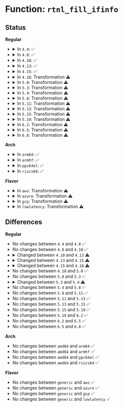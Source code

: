 # Function: <code>rtnl_fill_ifinfo</code>

## Status
<b>Regular</b>
<ul>
<li>
<details>
<summary>In <code>4.4</code>: ✅</summary>

```c
int rtnl_fill_ifinfo(struct sk_buff *skb, struct net_device *dev, int type, u32 pid, u32 seq, u32 change, unsigned int flags, u32 ext_filter_mask);
```

**Collision:** Unique Static

**Inline:** No

**Transformation:** False

**Instances:**

```
In net/core/rtnetlink.c (ffffffff8172e050)
Location: net/core/rtnetlink.c:1191
Inline: False
Direct callers:
  - net/core/rtnetlink.c:rtnl_dump_ifinfo
  - net/core/rtnetlink.c:rtnl_getlink
  - net/core/rtnetlink.c:rtmsg_ifinfo_build_skb
```
**Symbols:**

```
ffffffff8172e050-ffffffff8172ef6c: rtnl_fill_ifinfo (STB_LOCAL)
```
</details>
</li>
<li>
<details>
<summary>In <code>4.8</code>: ✅</summary>

```c
int rtnl_fill_ifinfo(struct sk_buff *skb, struct net_device *dev, int type, u32 pid, u32 seq, u32 change, unsigned int flags, u32 ext_filter_mask);
```

**Collision:** Unique Static

**Inline:** No

**Transformation:** False

**Instances:**

```
In net/core/rtnetlink.c (ffffffff81797920)
Location: net/core/rtnetlink.c:1252
Inline: False
Direct callers:
  - net/core/rtnetlink.c:rtmsg_ifinfo_build_skb
  - net/core/rtnetlink.c:rtnl_getlink
  - net/core/rtnetlink.c:rtnl_dump_ifinfo
```
**Symbols:**

```
ffffffff81797920-ffffffff817989be: rtnl_fill_ifinfo (STB_LOCAL)
```
</details>
</li>
<li>
<details>
<summary>In <code>4.10</code>: ✅</summary>

```c
int rtnl_fill_ifinfo(struct sk_buff *skb, struct net_device *dev, int type, u32 pid, u32 seq, u32 change, unsigned int flags, u32 ext_filter_mask);
```

**Collision:** Unique Static

**Inline:** No

**Transformation:** False

**Instances:**

```
In net/core/rtnetlink.c (ffffffff817c56a0)
Location: net/core/rtnetlink.c:1282
Inline: False
Direct callers:
  - net/core/rtnetlink.c:rtmsg_ifinfo_build_skb
  - net/core/rtnetlink.c:rtnl_getlink
  - net/core/rtnetlink.c:rtnl_dump_ifinfo
```
**Symbols:**

```
ffffffff817c56a0-ffffffff817c6742: rtnl_fill_ifinfo (STB_LOCAL)
```
</details>
</li>
<li>
<details>
<summary>In <code>4.13</code>: ✅</summary>

```c
int rtnl_fill_ifinfo(struct sk_buff *skb, struct net_device *dev, int type, u32 pid, u32 seq, u32 change, unsigned int flags, u32 ext_filter_mask, u32 event);
```

**Collision:** Unique Static

**Inline:** No

**Transformation:** False

**Instances:**

```
In net/core/rtnetlink.c (ffffffff817e4050)
Location: net/core/rtnetlink.c:1333
Inline: False
Direct callers:
  - net/core/rtnetlink.c:rtmsg_ifinfo_build_skb
  - net/core/rtnetlink.c:rtnl_getlink
  - net/core/rtnetlink.c:rtnl_dump_ifinfo
```
**Symbols:**

```
ffffffff817e4050-ffffffff817e50a2: rtnl_fill_ifinfo (STB_LOCAL)
```
</details>
</li>
<li>
<details>
<summary>In <code>4.15</code>: ✅</summary>

```c
int rtnl_fill_ifinfo(struct sk_buff *skb, struct net_device *dev, struct net *src_net, int type, u32 pid, u32 seq, u32 change, unsigned int flags, u32 ext_filter_mask, u32 event, int *new_nsid, int tgt_netnsid);
```

**Collision:** Unique Static

**Inline:** No

**Transformation:** False

**Instances:**

```
In net/core/rtnetlink.c (ffffffff8185f0f0)
Location: net/core/rtnetlink.c:1432
Inline: False
Direct callers:
  - net/core/rtnetlink.c:rtmsg_ifinfo_build_skb
  - net/core/rtnetlink.c:rtnl_getlink
  - net/core/rtnetlink.c:rtnl_dump_ifinfo
```
**Symbols:**

```
ffffffff8185f0f0-ffffffff8185ffe7: rtnl_fill_ifinfo (STB_LOCAL)
```
</details>
</li>
<li>
<details>
<summary>In <code>4.18</code>: Transformation ⚠️</summary>

```c
int rtnl_fill_ifinfo(struct sk_buff *skb, struct net_device *dev, struct net *src_net, int type, u32 pid, u32 seq, u32 change, unsigned int flags, u32 ext_filter_mask, u32 event, int *new_nsid, int new_ifindex, int tgt_netnsid);
```

**Collision:** Unique Static

**Inline:** No

**Transformation:** True

**Instances:**

```
In net/core/rtnetlink.c (0)
Location: net/core/rtnetlink.c:1532
Inline: False
Direct callers:
  - net/core/rtnetlink.c:rtmsg_ifinfo_build_skb
  - net/core/rtnetlink.c:rtnl_getlink
  - net/core/rtnetlink.c:rtnl_dump_ifinfo
```
**Symbols:**

```
ffffffff818ab250-ffffffff818ac102: rtnl_fill_ifinfo (STB_LOCAL)
ffffffff818ad5aa-ffffffff818ad5c2: rtnl_fill_ifinfo.cold.45 (STB_LOCAL)
```
</details>
</li>
<li>
<details>
<summary>In <code>5.0</code>: Transformation ⚠️</summary>

```c
int rtnl_fill_ifinfo(struct sk_buff *skb, struct net_device *dev, struct net *src_net, int type, u32 pid, u32 seq, u32 change, unsigned int flags, u32 ext_filter_mask, u32 event, int *new_nsid, int new_ifindex, int tgt_netnsid);
```

**Collision:** Unique Static

**Inline:** No

**Transformation:** True

**Instances:**

```
In net/core/rtnetlink.c (0)
Location: net/core/rtnetlink.c:1584
Inline: False
Direct callers:
  - net/core/rtnetlink.c:rtmsg_ifinfo_build_skb
  - net/core/rtnetlink.c:rtnl_getlink
  - net/core/rtnetlink.c:rtnl_dump_ifinfo
```
**Symbols:**

```
ffffffff818cece0-ffffffff818cfb64: rtnl_fill_ifinfo (STB_LOCAL)
ffffffff818d180a-ffffffff818d1822: rtnl_fill_ifinfo.cold.46 (STB_LOCAL)
```
</details>
</li>
<li>
<details>
<summary>In <code>5.3</code>: Transformation ⚠️</summary>

```c
int rtnl_fill_ifinfo(struct sk_buff *skb, struct net_device *dev, struct net *src_net, int type, u32 pid, u32 seq, u32 change, unsigned int flags, u32 ext_filter_mask, u32 event, int *new_nsid, int new_ifindex, int tgt_netnsid);
```

**Collision:** Unique Static

**Inline:** No

**Transformation:** True

**Instances:**

```
In net/core/rtnetlink.c (0)
Location: net/core/rtnetlink.c:1587
Inline: False
Direct callers:
  - net/core/rtnetlink.c:rtmsg_ifinfo_build_skb
  - net/core/rtnetlink.c:rtnl_getlink
  - net/core/rtnetlink.c:rtnl_dump_ifinfo
```
**Symbols:**

```
ffffffff8191ba90-ffffffff8191c90c: rtnl_fill_ifinfo (STB_LOCAL)
ffffffff8191e8ae-ffffffff8191e9c1: rtnl_fill_ifinfo.cold (STB_LOCAL)
```
</details>
</li>
<li>
<details>
<summary>In <code>5.4</code>: Transformation ⚠️</summary>

```c
int rtnl_fill_ifinfo(struct sk_buff *skb, struct net_device *dev, struct net *src_net, int type, u32 pid, u32 seq, u32 change, unsigned int flags, u32 ext_filter_mask, u32 event, int *new_nsid, int new_ifindex, int tgt_netnsid, gfp_t gfp);
```

**Collision:** Unique Static

**Inline:** No

**Transformation:** True

**Instances:**

```
In net/core/rtnetlink.c (0)
Location: net/core/rtnetlink.c:1587
Inline: False
Direct callers:
  - net/core/rtnetlink.c:rtmsg_ifinfo_build_skb
  - net/core/rtnetlink.c:rtnl_getlink
  - net/core/rtnetlink.c:rtnl_dump_ifinfo
```
**Symbols:**

```
ffffffff8194e0b0-ffffffff8194ef50: rtnl_fill_ifinfo (STB_LOCAL)
ffffffff81950d16-ffffffff81950d2e: rtnl_fill_ifinfo.cold (STB_LOCAL)
```
</details>
</li>
<li>
<details>
<summary>In <code>5.8</code>: Transformation ⚠️</summary>

```c
int rtnl_fill_ifinfo(struct sk_buff *skb, struct net_device *dev, struct net *src_net, int type, u32 pid, u32 seq, u32 change, unsigned int flags, u32 ext_filter_mask, u32 event, int *new_nsid, int new_ifindex, int tgt_netnsid, gfp_t gfp);
```

**Collision:** Unique Static

**Inline:** No

**Transformation:** True

**Instances:**

```
In net/core/rtnetlink.c (0)
Location: net/core/rtnetlink.c:1661
Inline: False
Direct callers:
  - net/core/rtnetlink.c:rtmsg_ifinfo_build_skb
  - net/core/rtnetlink.c:rtnl_getlink
  - net/core/rtnetlink.c:rtnl_dump_ifinfo
```
**Symbols:**

```
ffffffff81a1fc40-ffffffff81a2066f: rtnl_fill_ifinfo (STB_LOCAL)
ffffffff81a21bae-ffffffff81a21bc6: rtnl_fill_ifinfo.cold (STB_LOCAL)
```
</details>
</li>
<li>
<details>
<summary>In <code>5.11</code>: Transformation ⚠️</summary>

```c
int rtnl_fill_ifinfo(struct sk_buff *skb, struct net_device *dev, struct net *src_net, int type, u32 pid, u32 seq, u32 change, unsigned int flags, u32 ext_filter_mask, u32 event, int *new_nsid, int new_ifindex, int tgt_netnsid, gfp_t gfp);
```

**Collision:** Unique Static

**Inline:** No

**Transformation:** True

**Instances:**

```
In net/core/rtnetlink.c (0)
Location: net/core/rtnetlink.c:1701
Inline: False
Direct callers:
  - net/core/rtnetlink.c:rtmsg_ifinfo_build_skb
  - net/core/rtnetlink.c:rtnl_getlink
  - net/core/rtnetlink.c:rtnl_dump_ifinfo
```
**Symbols:**

```
ffffffff81a205a0-ffffffff81a210c7: rtnl_fill_ifinfo (STB_LOCAL)
ffffffff81c316eb-ffffffff81c31703: rtnl_fill_ifinfo.cold (STB_LOCAL)
```
</details>
</li>
<li>
<details>
<summary>In <code>5.13</code>: Transformation ⚠️</summary>

```c
int rtnl_fill_ifinfo(struct sk_buff *skb, struct net_device *dev, struct net *src_net, int type, u32 pid, u32 seq, u32 change, unsigned int flags, u32 ext_filter_mask, u32 event, int *new_nsid, int new_ifindex, int tgt_netnsid, gfp_t gfp);
```

**Collision:** Unique Static

**Inline:** No

**Transformation:** True

**Instances:**

```
In net/core/rtnetlink.c (0)
Location: net/core/rtnetlink.c:1703
Inline: False
Direct callers:
  - net/core/rtnetlink.c:rtmsg_ifinfo_build_skb
  - net/core/rtnetlink.c:rtnl_getlink
  - net/core/rtnetlink.c:rtnl_dump_ifinfo
```
**Symbols:**

```
ffffffff81a07670-ffffffff81a083d9: rtnl_fill_ifinfo (STB_LOCAL)
ffffffff81c239f4-ffffffff81c23a0c: rtnl_fill_ifinfo.cold (STB_LOCAL)
```
</details>
</li>
<li>
<details>
<summary>In <code>5.15</code>: Transformation ⚠️</summary>

```c
int rtnl_fill_ifinfo(struct sk_buff *skb, struct net_device *dev, struct net *src_net, int type, u32 pid, u32 seq, u32 change, unsigned int flags, u32 ext_filter_mask, u32 event, int *new_nsid, int new_ifindex, int tgt_netnsid, gfp_t gfp);
```

**Collision:** Unique Static

**Inline:** No

**Transformation:** True

**Instances:**

```
In net/core/rtnetlink.c (0)
Location: net/core/rtnetlink.c:1692
Inline: False
Direct callers:
  - net/core/rtnetlink.c:rtmsg_ifinfo_build_skb
  - net/core/rtnetlink.c:rtnl_getlink
  - net/core/rtnetlink.c:rtnl_dump_ifinfo
```
**Symbols:**

```
ffffffff81ab9ad0-ffffffff81aba8cf: rtnl_fill_ifinfo (STB_LOCAL)
ffffffff81d36ea2-ffffffff81d36eea: rtnl_fill_ifinfo.cold (STB_LOCAL)
```
</details>
</li>
<li>
<details>
<summary>In <code>5.19</code>: Transformation ⚠️</summary>

```c
int rtnl_fill_ifinfo(struct sk_buff *skb, struct net_device *dev, struct net *src_net, int type, u32 pid, u32 seq, u32 change, unsigned int flags, u32 ext_filter_mask, u32 event, int *new_nsid, int new_ifindex, int tgt_netnsid, gfp_t gfp);
```

**Collision:** Unique Static

**Inline:** No

**Transformation:** True

**Instances:**

```
In net/core/rtnetlink.c (0)
Location: net/core/rtnetlink.c:1732
Inline: False
Direct callers:
  - net/core/rtnetlink.c:rtmsg_ifinfo_build_skb
  - net/core/rtnetlink.c:rtnl_getlink
  - net/core/rtnetlink.c:rtnl_dump_ifinfo
```
**Symbols:**

```
ffffffff81c33fe0-ffffffff81c35095: rtnl_fill_ifinfo (STB_LOCAL)
ffffffff81f037fb-ffffffff81f03849: rtnl_fill_ifinfo.cold (STB_LOCAL)
```
</details>
</li>
<li>
<details>
<summary>In <code>6.2</code>: Transformation ⚠️</summary>

```c
int rtnl_fill_ifinfo(struct sk_buff *skb, struct net_device *dev, struct net *src_net, int type, u32 pid, u32 seq, u32 change, unsigned int flags, u32 ext_filter_mask, u32 event, int *new_nsid, int new_ifindex, int tgt_netnsid, gfp_t gfp);
```

**Collision:** Unique Static

**Inline:** No

**Transformation:** True

**Instances:**

```
In net/core/rtnetlink.c (0)
Location: net/core/rtnetlink.c:1767
Inline: False
Direct callers:
  - net/core/rtnetlink.c:rtmsg_ifinfo_build_skb
  - net/core/rtnetlink.c:rtnl_getlink
  - net/core/rtnetlink.c:rtnl_dump_ifinfo
```
**Symbols:**

```
ffffffff81de7460-ffffffff81de85cc: rtnl_fill_ifinfo (STB_LOCAL)
ffffffff820abf49-ffffffff820abf7f: rtnl_fill_ifinfo.cold (STB_LOCAL)
```
</details>
</li>
<li>
<details>
<summary>In <code>6.5</code>: Transformation ⚠️</summary>

```c
int rtnl_fill_ifinfo(struct sk_buff *skb, struct net_device *dev, struct net *src_net, int type, u32 pid, u32 seq, u32 change, unsigned int flags, u32 ext_filter_mask, u32 event, int *new_nsid, int new_ifindex, int tgt_netnsid, gfp_t gfp);
```

**Collision:** Unique Static

**Inline:** No

**Transformation:** True

**Instances:**

```
In net/core/rtnetlink.c (0)
Location: net/core/rtnetlink.c:1778
Inline: False
Direct callers:
  - net/core/rtnetlink.c:rtmsg_ifinfo_build_skb
  - net/core/rtnetlink.c:rtnl_getlink
  - net/core/rtnetlink.c:rtnl_dump_ifinfo
```
**Symbols:**

```
ffffffff81e58ea0-ffffffff81e59e08: rtnl_fill_ifinfo (STB_LOCAL)
ffffffff8212d6ae-ffffffff8212d6f0: rtnl_fill_ifinfo.cold (STB_LOCAL)
```
</details>
</li>
<li>
<details>
<summary>In <code>6.8</code>: Transformation ⚠️</summary>

```c
int rtnl_fill_ifinfo(struct sk_buff *skb, struct net_device *dev, struct net *src_net, int type, u32 pid, u32 seq, u32 change, unsigned int flags, u32 ext_filter_mask, u32 event, int *new_nsid, int new_ifindex, int tgt_netnsid, gfp_t gfp);
```

**Collision:** Unique Static

**Inline:** No

**Transformation:** True

**Instances:**

```
In net/core/rtnetlink.c (0)
Location: net/core/rtnetlink.c:1807
Inline: False
Direct callers:
  - net/core/rtnetlink.c:rtmsg_ifinfo_build_skb
  - net/core/rtnetlink.c:rtnl_getlink
  - net/core/rtnetlink.c:rtnl_dump_ifinfo
```
**Symbols:**

```
ffffffff81f181c0-ffffffff81f1919c: rtnl_fill_ifinfo (STB_LOCAL)
ffffffff8220f3fb-ffffffff8220f43d: rtnl_fill_ifinfo.cold (STB_LOCAL)
```
</details>
</li>
</ul>
<b>Arch</b>
<ul>
<li>
<details>
<summary>In <code>arm64</code>: ✅</summary>

```c
int rtnl_fill_ifinfo(struct sk_buff *skb, struct net_device *dev, struct net *src_net, int type, u32 pid, u32 seq, u32 change, unsigned int flags, u32 ext_filter_mask, u32 event, int *new_nsid, int new_ifindex, int tgt_netnsid, gfp_t gfp);
```

**Collision:** Unique Static

**Inline:** No

**Transformation:** False

**Instances:**

```
In net/core/rtnetlink.c (ffff800010bf0008)
Location: net/core/rtnetlink.c:1587
Inline: False
Direct callers:
  - net/core/rtnetlink.c:rtmsg_ifinfo_build_skb
  - net/core/rtnetlink.c:rtnl_getlink
  - net/core/rtnetlink.c:rtnl_dump_ifinfo
```
**Symbols:**

```
ffff800010bf0008-ffff800010bf0d5c: rtnl_fill_ifinfo (STB_LOCAL)
```
</details>
</li>
<li>
<details>
<summary>In <code>armhf</code>: ✅</summary>

```c
int rtnl_fill_ifinfo(struct sk_buff *skb, struct net_device *dev, struct net *src_net, int type, u32 pid, u32 seq, u32 change, unsigned int flags, u32 ext_filter_mask, u32 event, int *new_nsid, int new_ifindex, int tgt_netnsid, gfp_t gfp);
```

**Collision:** Unique Static

**Inline:** No

**Transformation:** False

**Instances:**

```
In net/core/rtnetlink.c (c0d0865c)
Location: net/core/rtnetlink.c:1587
Inline: False
Direct callers:
  - net/core/rtnetlink.c:rtmsg_ifinfo_build_skb
  - net/core/rtnetlink.c:rtnl_getlink
  - net/core/rtnetlink.c:rtnl_dump_ifinfo
```
**Symbols:**

```
c0d0865c-c0d094dc: rtnl_fill_ifinfo (STB_LOCAL)
```
</details>
</li>
<li>
<details>
<summary>In <code>ppc64el</code>: ✅</summary>

```c
int rtnl_fill_ifinfo(struct sk_buff *skb, struct net_device *dev, struct net *src_net, int type, u32 pid, u32 seq, u32 change, unsigned int flags, u32 ext_filter_mask, u32 event, int *new_nsid, int new_ifindex, int tgt_netnsid, gfp_t gfp);
```

**Collision:** Unique Static

**Inline:** No

**Transformation:** False

**Instances:**

```
In net/core/rtnetlink.c (c000000000cd4470)
Location: net/core/rtnetlink.c:1587
Inline: False
Direct callers:
  - net/core/rtnetlink.c:rtmsg_ifinfo_build_skb
  - net/core/rtnetlink.c:rtnl_getlink
  - net/core/rtnetlink.c:rtnl_dump_ifinfo
```
**Symbols:**

```
c000000000cd4470-c000000000cd5594: rtnl_fill_ifinfo (STB_LOCAL)
```
</details>
</li>
<li>
<details>
<summary>In <code>riscv64</code>: ✅</summary>

```c
int rtnl_fill_ifinfo(struct sk_buff *skb, struct net_device *dev, struct net *src_net, int type, u32 pid, u32 seq, u32 change, unsigned int flags, u32 ext_filter_mask, u32 event, int *new_nsid, int new_ifindex, int tgt_netnsid, gfp_t gfp);
```

**Collision:** Unique Static

**Inline:** No

**Transformation:** False

**Instances:**

```
In net/core/rtnetlink.c (ffffffe0007721de)
Location: net/core/rtnetlink.c:1587
Inline: False
Direct callers:
  - net/core/rtnetlink.c:rtmsg_ifinfo_build_skb
  - net/core/rtnetlink.c:rtnl_getlink
  - net/core/rtnetlink.c:rtnl_dump_ifinfo
```
**Symbols:**

```
ffffffe0007721de-ffffffe000772c6e: rtnl_fill_ifinfo (STB_LOCAL)
```
</details>
</li>
</ul>
<b>Flavor</b>
<ul>
<li>
<details>
<summary>In <code>aws</code>: Transformation ⚠️</summary>

```c
int rtnl_fill_ifinfo(struct sk_buff *skb, struct net_device *dev, struct net *src_net, int type, u32 pid, u32 seq, u32 change, unsigned int flags, u32 ext_filter_mask, u32 event, int *new_nsid, int new_ifindex, int tgt_netnsid, gfp_t gfp);
```

**Collision:** Unique Static

**Inline:** No

**Transformation:** True

**Instances:**

```
In net/core/rtnetlink.c (0)
Location: net/core/rtnetlink.c:1587
Inline: False
Direct callers:
  - net/core/rtnetlink.c:rtmsg_ifinfo_build_skb
  - net/core/rtnetlink.c:rtnl_getlink
  - net/core/rtnetlink.c:rtnl_dump_ifinfo
```
**Symbols:**

```
ffffffff818ee080-ffffffff818eef20: rtnl_fill_ifinfo (STB_LOCAL)
ffffffff818f0ce6-ffffffff818f0cfe: rtnl_fill_ifinfo.cold (STB_LOCAL)
```
</details>
</li>
<li>
<details>
<summary>In <code>azure</code>: Transformation ⚠️</summary>

```c
int rtnl_fill_ifinfo(struct sk_buff *skb, struct net_device *dev, struct net *src_net, int type, u32 pid, u32 seq, u32 change, unsigned int flags, u32 ext_filter_mask, u32 event, int *new_nsid, int new_ifindex, int tgt_netnsid, gfp_t gfp);
```

**Collision:** Unique Static

**Inline:** No

**Transformation:** True

**Instances:**

```
In net/core/rtnetlink.c (0)
Location: net/core/rtnetlink.c:1587
Inline: False
Direct callers:
  - net/core/rtnetlink.c:rtmsg_ifinfo_build_skb
  - net/core/rtnetlink.c:rtnl_getlink
  - net/core/rtnetlink.c:rtnl_dump_ifinfo
```
**Symbols:**

```
ffffffff818a7ec0-ffffffff818a8d60: rtnl_fill_ifinfo (STB_LOCAL)
ffffffff818aab26-ffffffff818aab3e: rtnl_fill_ifinfo.cold (STB_LOCAL)
```
</details>
</li>
<li>
<details>
<summary>In <code>gcp</code>: Transformation ⚠️</summary>

```c
int rtnl_fill_ifinfo(struct sk_buff *skb, struct net_device *dev, struct net *src_net, int type, u32 pid, u32 seq, u32 change, unsigned int flags, u32 ext_filter_mask, u32 event, int *new_nsid, int new_ifindex, int tgt_netnsid, gfp_t gfp);
```

**Collision:** Unique Static

**Inline:** No

**Transformation:** True

**Instances:**

```
In net/core/rtnetlink.c (0)
Location: net/core/rtnetlink.c:1587
Inline: False
Direct callers:
  - net/core/rtnetlink.c:rtmsg_ifinfo_build_skb
  - net/core/rtnetlink.c:rtnl_getlink
  - net/core/rtnetlink.c:rtnl_dump_ifinfo
```
**Symbols:**

```
ffffffff8193f0b0-ffffffff8193ff50: rtnl_fill_ifinfo (STB_LOCAL)
ffffffff81941d16-ffffffff81941d2e: rtnl_fill_ifinfo.cold (STB_LOCAL)
```
</details>
</li>
<li>
<details>
<summary>In <code>lowlatency</code>: Transformation ⚠️</summary>

```c
int rtnl_fill_ifinfo(struct sk_buff *skb, struct net_device *dev, struct net *src_net, int type, u32 pid, u32 seq, u32 change, unsigned int flags, u32 ext_filter_mask, u32 event, int *new_nsid, int new_ifindex, int tgt_netnsid, gfp_t gfp);
```

**Collision:** Unique Static

**Inline:** No

**Transformation:** True

**Instances:**

```
In net/core/rtnetlink.c (0)
Location: net/core/rtnetlink.c:1587
Inline: False
Direct callers:
  - net/core/rtnetlink.c:rtmsg_ifinfo_build_skb
  - net/core/rtnetlink.c:rtnl_getlink
  - net/core/rtnetlink.c:rtnl_dump_ifinfo
```
**Symbols:**

```
ffffffff81960980-ffffffff81961851: rtnl_fill_ifinfo (STB_LOCAL)
ffffffff81963616-ffffffff8196362e: rtnl_fill_ifinfo.cold (STB_LOCAL)
```
</details>
</li>
</ul>

## Differences
<b>Regular</b>
<ul>
<li>
No changes between <code>4.4</code> and <code>4.8</code> ✅
</li>
<li>
No changes between <code>4.8</code> and <code>4.10</code> ✅
</li>
<li>
<details>
<summary>Changed between <code>4.10</code> and <code>4.13</code> ⚠️</summary>
<ul>
<li>
<b>Param added. </b>
<code>u32 event</code>
</li>
</ul>
</details>
</li>
<li>
<details>
<summary>Changed between <code>4.13</code> and <code>4.15</code> ⚠️</summary>
<ul>
<li>
<b>Param added. </b>
<code>struct net *src_net</code>
</li>
<li>
<b>Param added. </b>
<code>int *new_nsid</code>
</li>
<li>
<b>Param added. </b>
<code>int tgt_netnsid</code>
</li>
<li>
<b>Param reordered. </b>
<code>skb, dev, type, pid, seq, change, flags, ext_filter_mask, event</code> ➡️ <code>skb, dev, src_net, type, pid, seq, change, flags, ext_filter_mask, event, new_nsid, tgt_netnsid</code>
</li>
</ul>
</details>
</li>
<li>
<details>
<summary>Changed between <code>4.15</code> and <code>4.18</code> ⚠️</summary>
<ul>
<li>
<b>Param added. </b>
<code>int new_ifindex</code>
</li>
<li>
<b>Param reordered. </b>
<code>skb, dev, src_net, type, pid, seq, change, flags, ext_filter_mask, event, new_nsid, tgt_netnsid</code> ➡️ <code>skb, dev, src_net, type, pid, seq, change, flags, ext_filter_mask, event, new_nsid, new_ifindex, tgt_netnsid</code>
</li>
</ul>
</details>
</li>
<li>
No changes between <code>4.18</code> and <code>5.0</code> ✅
</li>
<li>
No changes between <code>5.0</code> and <code>5.3</code> ✅
</li>
<li>
<details>
<summary>Changed between <code>5.3</code> and <code>5.4</code> ⚠️</summary>
<ul>
<li>
<b>Param added. </b>
<code>gfp_t gfp</code>
</li>
</ul>
</details>
</li>
<li>
No changes between <code>5.4</code> and <code>5.8</code> ✅
</li>
<li>
No changes between <code>5.8</code> and <code>5.11</code> ✅
</li>
<li>
No changes between <code>5.11</code> and <code>5.13</code> ✅
</li>
<li>
No changes between <code>5.13</code> and <code>5.15</code> ✅
</li>
<li>
No changes between <code>5.15</code> and <code>5.19</code> ✅
</li>
<li>
No changes between <code>5.19</code> and <code>6.2</code> ✅
</li>
<li>
No changes between <code>6.2</code> and <code>6.5</code> ✅
</li>
<li>
No changes between <code>6.5</code> and <code>6.8</code> ✅
</li>
</ul>
<b>Arch</b>
<ul>
<li>
No changes between <code>amd64</code> and <code>arm64</code> ✅
</li>
<li>
No changes between <code>amd64</code> and <code>armhf</code> ✅
</li>
<li>
No changes between <code>amd64</code> and <code>ppc64el</code> ✅
</li>
<li>
No changes between <code>amd64</code> and <code>riscv64</code> ✅
</li>
</ul>
<b>Flavor</b>
<ul>
<li>
No changes between <code>generic</code> and <code>aws</code> ✅
</li>
<li>
No changes between <code>generic</code> and <code>azure</code> ✅
</li>
<li>
No changes between <code>generic</code> and <code>gcp</code> ✅
</li>
<li>
No changes between <code>generic</code> and <code>lowlatency</code> ✅
</li>
</ul>
